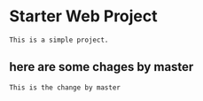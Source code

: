 # Starter Web Project
	This is a simple project.
## here are some chages by master
	This is the change by master
